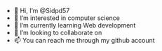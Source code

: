 - 👋 Hi, I’m @Sidpd57
- 👀 I’m interested in computer science
- 🌱 I’m currently learning Web development
- 💞️ I’m looking to collaborate on 
- 📫 You can reach me through my github account

<!---
Sidpd57/Sidpd57 is a ✨ special ✨ repository because its `README.md` (this file) appears on your GitHub profile.
You can click the Preview link to take a look at your changes.
--->
